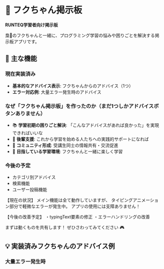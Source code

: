# 🦉 フクちゃん掲示板

**RUNTEQ学習者向け掲示板**

梟🦉のフクちゃんと一緒に、プログラミング学習の悩みや困りごとを解決する掲示板アプリです。

## 🦉 主な機能
### 現在実装済み
- **基本的なアドバイス表示**: フクちゃんからのアドバイス（1つ）
- **エラー対応例**: 大量エラー発生時のアドバイス

### なぜ「フクちゃん掲示板」を作ったのか（まだ1つしかアドバイスボタンありません）
- 📚 **学習初期の困りごと解決**: 「こんなアドバイスがあれば良かった」を実現できればいいな
- 🤝 **後輩支援**: これから学習を始める人たちへの実践的サポートになれば
- 💬 **コミュニティ形成**: 受講生同士の情報共有・交流促進
- 🦉 **目指している学習環境**: フクちゃんと一緒に楽しく学習


### 今後の予定
- カテゴリ別アドバイス
- 検索機能
- ユーザー投稿機能

【現在の状況】
メイン機能は全て動作していますが、
タイピングアニメーション部分で軽微なエラーが発生中。
アプリの使用には支障ありません！

【今後の改善予定】
・typingText要素の修正
・エラーハンドリングの改善

まずは動くものを共有します！
ぜひさわってみてください 🎮


## 💡 **実装済みフクちゃんのアドバイス例**

### 大量エラー発生時